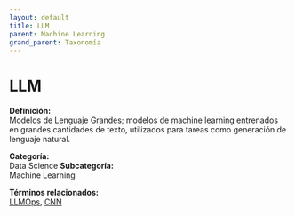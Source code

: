 ```yaml
---
layout: default
title: LLM
parent: Machine Learning
grand_parent: Taxonomía
---
```


# LLM

**Definición:**  
Modelos de Lenguaje Grandes; modelos de machine learning entrenados en grandes cantidades de texto, utilizados para tareas como generación de lenguaje natural.

**Categoría:**  
Data Science 
**Subcategoría:**  
Machine Learning

**Términos relacionados:**  
[LLMOps](https://maleniski.github.io/diccionario-angl-tec-mx/docs/taxonomia/data-science/machine-learning/llmops.html), [CNN](https://maleniski.github.io/diccionario-angl-tec-mx/docs/taxonomia/data-science/machine-learning/cnn.html)
